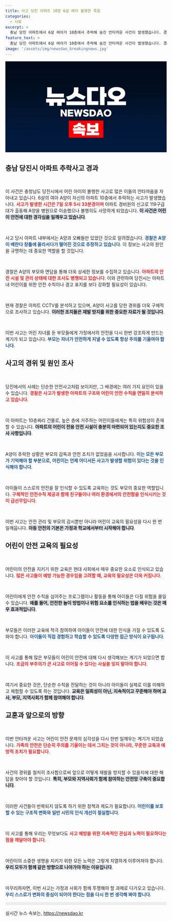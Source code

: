 ```yaml
---
title: 사고 당진 아파트 10층 6살 여아 불행한 죽음
categories:
  - 사회
excerpt: >
  충남 당진 아파트에서 6살 여아가 10층에서 추락해 숨진 안타까운 사건이 발생했습니다. 경찰은 사고의 경위를 조사 중이며, A양은 사고 당시 오빠들과 함께 집에 있었던 것으로 전해졌습니다.
feature_text: >
  충남 당진 아파트에서 6살 여아가 10층에서 추락해 숨진 안타까운 사건이 발생했습니다. 경찰은 사고의 경위를 조사 중이며, A양은 사고 당시 오빠들과 함께 집에 있었던 것으로 전해졌습니다.
image: '/assets/img/newsdao_breakingnews.jpg'
---
```


<p><img src="/assets/img/newsdao_breakingnews.jpg" alt="firstkoreanews 속보" /></p>

<h2 data-ke-size="size26">충남 당진시 아파트 추락사고 경과</h2>

<p data-ke-size="size16">&nbsp;</p>

<p>이 사건은 충청남도 당진시에서 어린 아이의 불행한 사고로 많은 이들의 안타까움을 자아내고 있습니다. 6살의 여아 A양이 자신의 아파트 10층에서 추락하는 사고가 발생했습니다. <b><span style="color: #ee2323;">사고가 발생한 시간은 7일 오후 5시 33분경이며</span></b> 아파트 경비원의 신고로 119구급대가 출동해 A양을 병원으로 이송했으나 불행히도 사망하게 되었습니다. <b><span style="background-color: #21538527;">이 사건은 어린이 안전에 대한 경각심을 일깨우고 있습니다</span></b>. </p>

<p data-ke-size="size16">&nbsp;</p>

<p>사고 당시 아파트 내부에서는 A양과 오빠들만 있었던 것으로 알려졌습니다. <b><span style="color: #1a5490;">경찰은 A양이 베란다 창틀에 올라서다가 떨어진 것으로 추정하고 있습니다</span></b>. 이 정보는 사고의 원인을 규명하는 데 중요한 역할을 할 것입니다. </p>

<p data-ke-size="size16">&nbsp;</p>

<p>경찰은 A양의 부모와 면담을 통해 더욱 상세한 정보를 수집하고 있습니다. <b><span style="color: #ee2323;">아파트의 안전 시설 및 관리 상태에 대한 조사도 병행되고 있습니다</span></b>. 이와 관련하여 당진시는 아파트 내 어린이를 위한 안전 수칙이나 경고 표지를 보다 강화할 필요성이 있습니다. </p>

<p data-ke-size="size16">&nbsp;</p>

<p>현재 경찰은 아파트 CCTV를 분석하고 있으며, A양이 사고를 당한 경위를 더욱 구체적으로 조사하고 있습니다. <b><span style="background-color: #21538527;">이러한 조치들은 재발 방지를 위한 중요한 자료가 될 것입니다</span></b>. </p>

<p data-ke-size="size16">&nbsp;</p>

<p>이번 사고는 어린 자녀를 둔 부모들에게 가정에서의 안전을 다시 한번 강조하게 만드는 계기가 되고 있습니다. <b><span style="color: #1a5490;">부모는 자녀가 안전하게 지낼 수 있도록 항상 주의를 기울여야 합니다</span></b>. </p>

<h2 data-ke-size="size26">사고의 경위 및 원인 조사</h2>

<p data-ke-size="size16">&nbsp;</p>

<p>당진에서의 사례는 단순한 안전사고처럼 보이지만, 그 배경에는 여러 가지 요인이 있을 수 있습니다. <b><span style="color: #ee2323;">경찰은 사고가 발생한 아파트의 구조와 어린이 안전 수칙을 면밀히 분석하고 있습니다</span></b>. </p>

<p data-ke-size="size16">&nbsp;</p>

<p>이 아파트는 10층짜리 건물로, 높은 층에 거주하는 어린이들에게는 특히 위험성이 존재할 수 있습니다. <b><span style="background-color: #21538527;">아파트의 어린이 전용 안전 시설이 충분히 마련되어 있는지도 중요한 조사 사항입니다</span></b>. </p>

<p data-ke-size="size16">&nbsp;</p>

<p>A양이 추락한 상황은 부모의 감독과 안전 조치가 없었음을 시사합니다. <b><span style="color: #1a5490;">이는 모든 부모가 기억해야 할 부분으로, 어린이는 언제 어디서든 사고가 발생할 위험이 있다는 것을 인식해야 합니다</span></b>. </p>

<p data-ke-size="size16">&nbsp;</p>

<p>아이들이 스스로의 안전을 잘 인식할 수 있도록 교육하는 것도 부모의 중요한 역할입니다. <b><span style="color: #ee2323;">구체적인 안전수칙 제공과 함께 친구들이나 여러 환경에서의 안전함을 인식시키는 것이 급선무입니다</span></b>. </p>

<p data-ke-size="size16">&nbsp;</p>

<p>이번 사고는 안전 관리 및 부모의 감시뿐만 아니라 어린이 교육의 필요성을 다시 한 번 일깨웁니다. <b><span style="background-color: #21538527;">아동 안전의 기본은 가정과 학교에서부터 시작해야 합니다</span></b>. </p>

<h2 data-ke-size="size26">어린이 안전 교육의 필요성</h2>

<p data-ke-size="size16">&nbsp;</p>

<p>어린이의 안전을 지키기 위한 교육은 현대 사회에서 매우 중요한 요소로 인식되고 있습니다. <b><span style="color: #ee2323;">많은 사고들이 예방 가능한 경우임을 고려할 때, 교육의 필요성은 더욱 커집니다</span></b>. </p>

<p data-ke-size="size16">&nbsp;</p>

<p>어린이에게 안전 수칙을 심어주는 프로그램이나 활동을 통해 아이들은 다칠 위험을 줄일 수 있습니다. <b><span style="background-color: #21538527;">예를 들어, 안전한 놀이 방법이나 위험 요소를 인식하는 법을 배우는 것은 매우 효과적입니다</span></b>. </p>

<p data-ke-size="size16">&nbsp;</p>

<p>부모들은 이러한 교육에 적극 참여하여 아이들이 안전에 대한 인식을 가질 수 있도록 도와야 합니다. <b><span style="color: #1a5490;">아이들이 직접 경험하고 학습할 수 있도록 다양한 접근 방식이 요구됩니다</span></b>. </p>

<p data-ke-size="size16">&nbsp;</p>

<p>이 사고를 통해 많은 부모들이 어린이 안전에 대해 다시 생각해보는 계기가 되었으면 합니다. <b><span style="color: #ee2323;">조금의 부주의가 큰 사고로 이어질 수 있다는 사실을 잊지 말아야 합니다</span></b>. </p>

<p data-ke-size="size16">&nbsp;</p>

<p>여기서 중요한 것은, 단순한 수칙을 전달하는 것이 아니라 아이들이 실제로 이를 이해하고 체험할 수 있도록 하는 것입니다. <b><span style="background-color: #21538527;">교육은 일회성이 아닌, 지속적이고 꾸준해야 하며 교사, 부모, 지역사회가 함께 참여해야 합니다</span></b>. </p>

<h2 data-ke-size="size26">교훈과 앞으로의 방향</h2>

<p data-ke-size="size16">&nbsp;</p>

<p>이번 안타까운 사고는 어린이 안전 문제의 심각성을 다시 한번 일깨우는 계기가 되었습니다. <b><span style="color: #ee2323;">가족의 안전은 단순히 주의를 기울이는 데서 그치는 것이 아니라, 꾸준한 교육과 예방적 조치가 필요합니다</span></b>. </p>

<p data-ke-size="size16">&nbsp;</p>

<p>사건의 경위를 철저히 조사함으로써 앞으로 어떻게 재발을 방지할 수 있을지에 대한 해답을 찾아야 할 것입니다. <b><span style="background-color: #21538527;">특히, 부모와 지역사회가 함께 참여하는 안전망 구축이 중요합니다</span></b>. </p>

<p data-ke-size="size16">&nbsp;</p>

<p>이러한 사건들이 반복되지 않도록 하기 위한 정책과 제도가 필요합니다. <b><span style="color: #1a5490;">어린이를 보호할 수 있는 구조적 변화와 일반 시민의 인식 개선이 절실합니다</span></b>. </p>

<p data-ke-size="size16">&nbsp;</p>

<p>이 사고를 통해 우리는 무엇보다도 <b><span style="color: #ee2323;">사고 예방을 위한 지속적인 관심과 노력이 필요하다는 점을 깨달아야 합니다</span></b>. </p>

<p data-ke-size="size16">&nbsp;</p>

<p>어린이의 소중한 생명을 지키기 위한 모든 노력은 그렇게 치열하게 이루어져야 합니다. <b><span style="background-color: #21538527;">우리 모두가 함께 같은 방향으로 나아가야 하는 이유입니다</span></b>. </p>

<p data-ke-size="size16">&nbsp;</p>

<p>마무리하자면, 이번 사고는 가정과 사회가 함께 투쟁해야 할 과제로 다가오고 있습니다. <b><span style="color: #1a5490;">우리 스스로가 변화의 중심이 되어야 한다는 점을 다시 한 번 생각해 봐야 합니다</span></b>. </p>

<hr style="height: 10px; border: none; background-color: #eee;">
실시간 뉴스 속보는, <a href="https://newsdao.kr" rel="dofollow">https://newsdao.kr</a>


